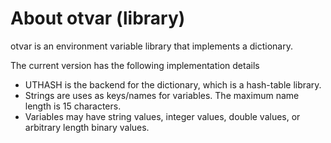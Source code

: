 # About otvar (library)

otvar is an environment variable library that implements a dictionary.   

The current version has the following implementation details

* UTHASH is the backend for the dictionary, which is a hash-table library.
* Strings are uses as keys/names for variables.  The maximum name length is 15 characters.
* Variables may have string values, integer values, double values, or arbitrary length binary values.




